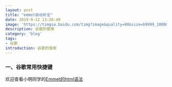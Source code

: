 ```yaml
---
layout: post
title: "emmet自动补全"
date: 2019-9-12 13:26:40
image: 'https://timgsa.baidu.com/timg?image&quality=80&size=b9999_10000&sec=1568611798792&di=3caf086e43a171031d902192026410c1&imgtype=0&src=http%3A%2F%2Fpic.salongweb.com%2Fsites%2F2%2F2013%2F08%2Femmet.jpg'
description: 谷歌的使用
category: 'blog'
tags:
- 谷歌
introduction: 谷歌的使用
---
```


### 一、谷歌常用快捷键
欢迎查看小明同学的[Emmet的html语法](https://victorfengming.github.io/2019/09/emmet-html-grammer/)





